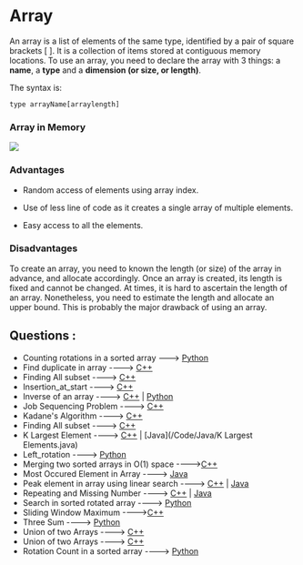 # Array

An array is a list of elements of the same type, identified by a pair of square brackets [ ]. It is a collection of items stored at contiguous memory locations. To use an array, you need to declare the array with 3 things: a **name**, a **type** and a **dimension (or size, or length)**.

The syntax is:

`type arrayName[arraylength]`

### Array in Memory

![](https://media.geeksforgeeks.org/wp-content/uploads/array-2.png)

### Advantages

- Random access of elements using array index.

- Use of less line of code as it creates a single array of multiple elements.

- Easy access to all the elements.

### Disadvantages

To create an array, you need to known the length (or size) of the array in advance, and allocate accordingly. Once an array is created, its length is fixed and cannot be changed. At times, it is hard to ascertain the length of an array. Nonetheless, you need to estimate the length and allocate an upper bound. This is probably the major drawback of using an array.

## Questions :

- Counting rotations in a sorted array ---> [Python](/Code/Python/Count_of_rotations.py)
- Find duplicate in array ----> [C++](/Code/C++/Duplicate_in_array.cpp)
- Finding All subset ----> [C++](/Code/C++/Finding_all_subset.cpp)
- Insertion_at_start ----> [C++](/Code/C++/insertion_at_start.cpp)
- Inverse of an array ----> [C++](Code/C++/inverse_of_an_array.cpp) | [Python](/Code/Python/inverseArray.py)
- Job Sequencing Problem ----> [C++](/Code/C++/job_sequencing_problem.cpp)
- Kadane's Algorithm ----> [C++](/Code/C++/kadane_algo.cpp)
- Finding All subset ----> [C++](/Code/C++/Finding_all_subset.cpp)
- K Largest Element ----> [C++](/Code/C++/K_largest_element.cpp) | [Java](/Code/Java/K Largest Elements.java)
- Left_rotation ----> [Python](/Code/Python/left_rotation.py)
- Merging two sorted arrays in O(1) space ---->[C++](/Code/C++/merge_in_constant_space.cpp)
- Most Occured Element in Array ----> [Java](/Code/Java/mostoccured.java)
- Peak element in array using linear search ----> [C++](/Code/C++/peak_value_linear_search.cpp) | [Java](/Code/Java/peakvalueinarray.java)
- Repeating and Missing Number ----> [C++](/Code/C++/repeating_and_missing_number.cpp) | [Java](/Code/Java/Repeating_And_Missing_Number.java)
- Search in sorted rotated array ----> [Python](/Code/Python/search_in_sorted_rotated_array.py)
- Sliding Window Maximum ---->[C++](/Code/C++/Sliding_Window_Maximum.cpp)
- Three Sum ----> [Python](/Code/Python/Three_Sum.py)
- Union of two Arrays ----> [C++](Code/C++/Union_of_two_unsorted_array.cpp)
- Union of two Arrays ----> [C++](Code/C++/Union_of_two_unsorted_array.cpp)
- Rotation Count in a sorted array ----> [Python](/Code/Python/RotationCount.py)
